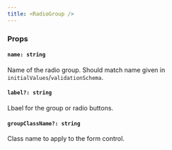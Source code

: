 ```yaml
---
title: <RadioGroup />
---
```


### Props

#### `name: string`

Name of the radio group. Should match name given in `initialValues`/`validationSchema`.

#### `label?: string`

Lbael for the group or radio buttons.

#### `groupClassName?: string`

Class name to apply to the form control.

